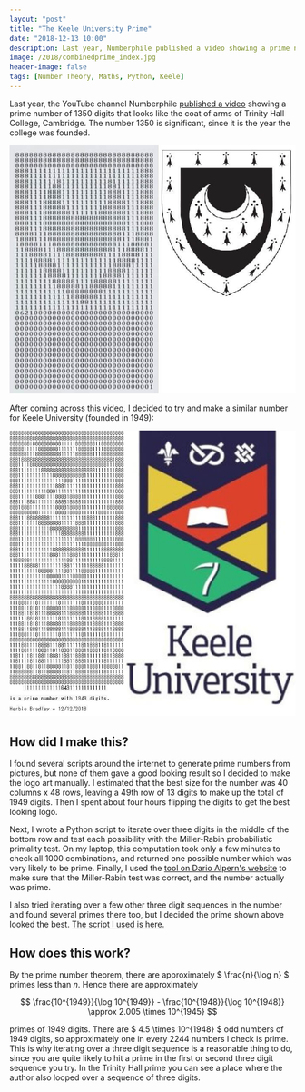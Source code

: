 ```yaml
---
layout: "post"
title: "The Keele University Prime"
date: "2018-12-13 10:00"
description: Last year, Numberphile published a video showing a prime number of 1350 digits that looks like the coat of arms of Trinity Hall College, Cambridge. Here's how I made a similar prime for my university.
image: /2018/combinedprime_index.jpg
header-image: false
tags: [Number Theory, Maths, Python, Keele]
---
```


Last year, the YouTube channel Numberphile [published a video][94f74fc7] showing a prime number of 1350 digits that looks like the coat of arms of Trinity Hall College, Cambridge. The number 1350 is significant, since it is the year the college was founded.

![The Trinity Hall Prime](/assets/img/2018/trinity-hall-prime.jpg)

After coming across this video, I decided to try and make a similar number for Keele University (founded in 1949):

![Keele University Prime](/assets/img/2018/combinedprime.jpg)

## How did I make this?

I found several scripts around the internet to generate prime numbers from pictures, but none of them gave a good looking result so I decided to make the logo art manually. I estimated that the best size for the number was 40 columns x 48 rows, leaving a 49th row of 13 digits to make up the total of 1949 digits. Then I spent about four hours flipping the digits to get the best looking logo.

Next, I wrote a Python script to iterate over three digits in the middle of the bottom row and test each possibility with the Miller-Rabin probabilistic primality test. On my laptop, this computation took only a few minutes to check all 1000 combinations, and returned one possible number which was very likely to be prime. Finally, I used the [tool on Dario Alpern's website][2c613c75] to make sure that the Miller-Rabin test was correct, and the number actually was prime.

I also tried iterating over a few other three digit sequences in the number and found several primes there too, but I decided the prime shown above looked the best. [The script I used is here.][085383f2]

## How does this work?

By the prime number theorem, there are approximately $ \frac{n}{\log n} $ primes less than $n$. Hence there are approximately

$$ \frac{10^{1949}}{\log 10^{1949}} - \frac{10^{1948}}{\log 10^{1948}} \approx 2.005 \times 10^{1945} $$

primes of 1949 digits. There are $ 4.5 \times 10^{1948} $ odd numbers of 1949 digits, so approximately one in every 2244 numbers I check is prime. This is why iterating over a three digit sequence is a reasonable thing to do, since you are quite likely to hit a prime in the first or second three digit sequence you try. In the Trinity Hall prime you can see a place where the author also looped over a sequence of three digits.

  [94f74fc7]: https://www.youtube.com/watch?v=fQQ8IiTWHhg "The Trinity Hall Prime"
  [2c613c75]: https://www.alpertron.com.ar/ECM.HTM "Integer Factorization Tool"
  [085383f2]: https://gist.github.com/herbiebradley/d31e87ebf1e4c325a2658ed1df21f171 "Prime Search - Python"

